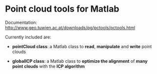 # Point cloud tools for Matlab
Documentation: http://www.geo.tuwien.ac.at/downloads/pg/pctools/pctools.html

Currently included are:

* **pointCloud class**: a Matlab class to **read**, **manipulate** and **write** point clouds

* **globalICP class**: a Matlab class to **optimize the alignment** of **many point clouds** with the **ICP algorithm**
